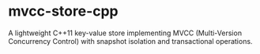 # mvcc-store-cpp
A lightweight C++11 key-value store implementing MVCC (Multi-Version Concurrency Control) with snapshot isolation and transactional operations.
